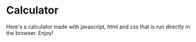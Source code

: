 # Calculator

Here's a calculator made with javascript, html and css that is run directly in the browser. Enjoy!
